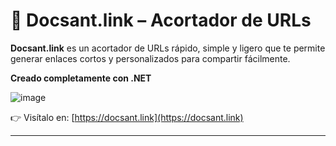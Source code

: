 # 📎 Docsant.link – Acortador de URLs

**Docsant.link** es un acortador de URLs rápido, simple y ligero que te permite generar enlaces cortos y personalizados para compartir fácilmente.

**Creado completamente con .NET**

 ![image](https://github.com/user-attachments/assets/8ba5e299-eb93-4899-92ce-993681039e46)


👉 Visítalo en: [https://docsant.link](https://docsant.link)

---
